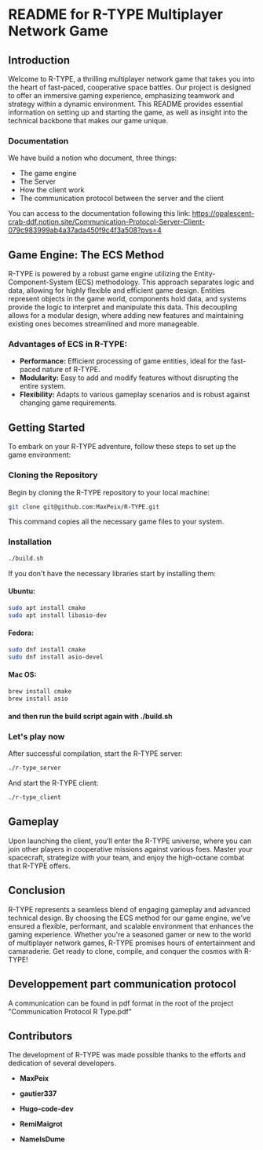 # README for R-TYPE Multiplayer Network Game

## Introduction

Welcome to R-TYPE, a thrilling multiplayer network game that takes you into the heart of fast-paced, cooperative space battles. Our project is designed to offer an immersive gaming experience, emphasizing teamwork and strategy within a dynamic environment. This README provides essential information on setting up and starting the game, as well as insight into the technical backbone that makes our game unique.

### Documentation

We have build a notion who document, three things:

- The game engine
- The Server
- How the client work
- The communication protocol between the server and the client

You can access to the documentation following this link: https://opalescent-crab-ddf.notion.site/Communication-Protocol-Server-Client-079c983999ab4a37ada450f9c4f3a508?pvs=4

## Game Engine: The ECS Method

R-TYPE is powered by a robust game engine utilizing the Entity-Component-System (ECS) methodology. This approach separates logic and data, allowing for highly flexible and efficient game design. Entities represent objects in the game world, components hold data, and systems provide the logic to interpret and manipulate this data. This decoupling allows for a modular design, where adding new features and maintaining existing ones becomes streamlined and more manageable.

### Advantages of ECS in R-TYPE:

- **Performance:** Efficient processing of game entities, ideal for the fast-paced nature of R-TYPE.
- **Modularity:** Easy to add and modify features without disrupting the entire system.
- **Flexibility:** Adapts to various gameplay scenarios and is robust against changing game requirements.

## Getting Started

To embark on your R-TYPE adventure, follow these steps to set up the game environment:

### Cloning the Repository

Begin by cloning the R-TYPE repository to your local machine:

```bash
git clone git@github.com:MaxPeix/R-TYPE.git
```

This command copies all the necessary game files to your system.

### Installation


```bash
./build.sh
```

If you don't have the necessary libraries start by installing them:

#### Ubuntu:

```bash
sudo apt install cmake
sudo apt install libasio-dev
```

#### Fedora:

```bash
sudo dnf install cmake
sudo dnf install asio-devel
```

#### Mac OS:

```bash
brew install cmake
brew install asio
```

#### and then run the build script again with ./build.sh

### Let's play now

After successful compilation, start the R-TYPE server:

```bash
./r-type_server
```

And start the R-TYPE client:

```bash
./r-type_client
```

## Gameplay

Upon launching the client, you'll enter the R-TYPE universe, where you can join other players in cooperative missions against various foes. Master your spacecraft, strategize with your team, and enjoy the high-octane combat that R-TYPE offers.

## Conclusion

R-TYPE represents a seamless blend of engaging gameplay and advanced technical design. By choosing the ECS method for our game engine, we've ensured a flexible, performant, and scalable environment that enhances the gaming experience. Whether you're a seasoned gamer or new to the world of multiplayer network games, R-TYPE promises hours of entertainment and camaraderie. Get ready to clone, compile, and conquer the cosmos with R-TYPE!

## Developpement part communication protocol

A communication can be found in pdf format in the root of the project "Communication Protocol R Type.pdf"

## Contributors

The development of R-TYPE was made possible thanks to the efforts and dedication of several developers.

- **MaxPeix**

- **gautier337**

- **Hugo-code-dev**

- **RemiMaigrot**

- **NameIsDume** 